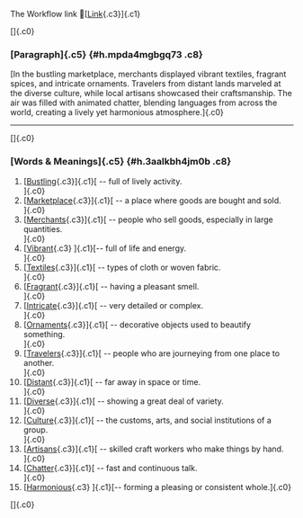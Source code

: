 The Workflow link
👏[[Link](https://www.google.com/url?q=http://www.google.com&sa=D&source=editors&ust=1756685941156746&usg=AOvVaw3cfdUI7b5f0vd6Z6ypeaeE){.c3}]{.c1}

[]{.c0}

### [Paragraph]{.c5} {#h.mpda4mgbgq73 .c8}

[In the bustling marketplace, merchants displayed vibrant textiles,
fragrant spices, and intricate ornaments. Travelers from distant lands
marveled at the diverse culture, while local artisans showcased their
craftsmanship. The air was filled with animated chatter, blending
languages from across the world, creating a lively yet harmonious
atmosphere.]{.c0}

------------------------------------------------------------------------

[]{.c0}

### [Words & Meanings]{.c5} {#h.3aalkbh4jm0b .c8}

1.  [[Bustling](https://www.google.com/url?q=http://www.google.com&sa=D&source=editors&ust=1756685941157879&usg=AOvVaw1je6F1AjicpI6ajeraG0RF){.c3}]{.c1}[ --
    full of lively activity.\
    ]{.c0}
2.  [[Marketplace](https://www.google.com/url?q=http://www.google.com&sa=D&source=editors&ust=1756685941158107&usg=AOvVaw3pd5WuL4LOBOWZGwJEN4Gy){.c3}]{.c1}[ --
    a place where goods are bought and sold.\
    ]{.c0}
3.  [[Merchants](https://www.google.com/url?q=http://www.google.com&sa=D&source=editors&ust=1756685941158368&usg=AOvVaw1rEiPsaxBtKtvl1exqu2Cm){.c3}]{.c1}[ --
    people who sell goods, especially in large quantities.\
    ]{.c0}
4.  [[Vibrant](https://www.google.com/url?q=http://www.google.com&sa=D&source=editors&ust=1756685941158720&usg=AOvVaw09ZNIlufRKNnCE4c7EAdg5){.c3}
    ]{.c1}[-- full of life and energy.\
    ]{.c0}
5.  [[Textiles](https://www.google.com/url?q=http://www.google.com&sa=D&source=editors&ust=1756685941158902&usg=AOvVaw0beRKyHpYahrybCmEmAuZ0){.c3}]{.c1}[ --
    types of cloth or woven fabric.\
    ]{.c0}
6.  [[Fragrant](https://www.google.com/url?q=http://www.google.com&sa=D&source=editors&ust=1756685941159062&usg=AOvVaw3jUsyL62ZFMJ3BGhXod_PM){.c3}]{.c1}[ --
    having a pleasant smell.\
    ]{.c0}
7.  [[Intricate](https://www.google.com/url?q=http://www.google.com&sa=D&source=editors&ust=1756685941159206&usg=AOvVaw0xiMfiVj0O2a0Rd34jTwir){.c3}]{.c1}[ --
    very detailed or complex.\
    ]{.c0}
8.  [[Ornaments](https://www.google.com/url?q=http://www.google.com&sa=D&source=editors&ust=1756685941159364&usg=AOvVaw07bUQGrCTRQYDBpRLnAt1F){.c3}]{.c1}[ --
    decorative objects used to beautify something.\
    ]{.c0}
9.  [[Travelers](https://www.google.com/url?q=http://www.google.com&sa=D&source=editors&ust=1756685941159529&usg=AOvVaw0As0iF-wHLchGwyQ3Y6TeY){.c3}]{.c1}[ --
    people who are journeying from one place to another.\
    ]{.c0}
10. [[Distant](https://www.google.com/url?q=http://www.google.com&sa=D&source=editors&ust=1756685941159714&usg=AOvVaw38VpVimc2mRuuTNm6RCUI9){.c3}]{.c1}[ --
    far away in space or time.\
    ]{.c0}
11. [[Diverse](https://www.google.com/url?q=http://www.google.com&sa=D&source=editors&ust=1756685941159906&usg=AOvVaw29PcKfqvRZTMTU9-FdjgZN){.c3}]{.c1}[ --
    showing a great deal of variety.\
    ]{.c0}
12. [[Culture](https://www.google.com/url?q=http://www.google.com&sa=D&source=editors&ust=1756685941160060&usg=AOvVaw00HysjyoKNxhmvSKsDcCTC){.c3}]{.c1}[ --
    the customs, arts, and social institutions of a group.\
    ]{.c0}
13. [[Artisans](https://www.google.com/url?q=http://www.google.com&sa=D&source=editors&ust=1756685941160247&usg=AOvVaw37yxfqQufwdExYS9Ehl_OC){.c3}]{.c1}[ --
    skilled craft workers who make things by hand.\
    ]{.c0}
14. [[Chatter](https://www.google.com/url?q=http://www.google.com&sa=D&source=editors&ust=1756685941160455&usg=AOvVaw2OqJLQWI0OdYNA1r34Htaa){.c3}]{.c1}[ --
    fast and continuous talk.\
    ]{.c0}
15. [[Harmonious](https://www.google.com/url?q=http://www.google.com&sa=D&source=editors&ust=1756685941160614&usg=AOvVaw08mql5De1aw9Rl_r_s1Mpn){.c3}
    ]{.c1}[-- forming a pleasing or consistent whole.]{.c0}

[]{.c0}
